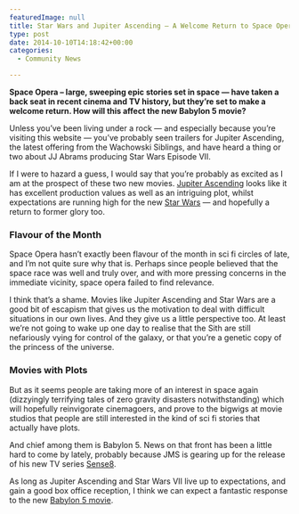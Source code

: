 ```yaml
---
featuredImage: null
title: Star Wars and Jupiter Ascending – A Welcome Return to Space Opera
type: post
date: 2014-10-10T14:18:42+00:00
categories:
  - Community News

---
```

**Space Opera &#8211; large, sweeping epic stories set in space — have taken a back seat in recent cinema and TV history, but they&#8217;re set to make a welcome return. How will this affect the new Babylon 5 movie?**

Unless you&#8217;ve been living under a rock — and especially because you&#8217;re visiting this website — you&#8217;ve probably seen trailers for Jupiter Ascending, the latest offering from the Wachowski Siblings, and have heard a thing or two about JJ Abrams producing Star Wars Episode VII.

If I were to hazard a guess, I would say that you&#8217;re probably as excited as I am at the prospect of these two new movies. [Jupiter Ascending][1] looks like it has excellent production values as well as an intriguing plot, whilst expectations are running high for the new [Star Wars][2] — and hopefully a return to former glory too.

### Flavour of the Month

Space Opera hasn&#8217;t exactly been flavour of the month in sci fi circles of late, and I&#8217;m not quite sure why that is. Perhaps since people believed that the space race was well and truly over, and with more pressing concerns in the immediate vicinity, space opera failed to find relevance.

I think that&#8217;s a shame. Movies like Jupiter Ascending and Star Wars are a good bit of escapism that gives us the motivation to deal with difficult situations in our own lives. And they give us a little perspective too. At least we&#8217;re not going to wake up one day to realise that the Sith are still nefariously vying for control of the galaxy, or that you&#8217;re a genetic copy of the princess of the universe.

### Movies with Plots

But as it seems people are taking more of an interest in space again (dizzyingly terrifying tales of zero gravity disasters notwithstanding) which will hopefully reinvigorate cinemagoers, and prove to the bigwigs at movie studios that people are still interested in the kind of sci fi stories that actually have plots.

And chief among them is Babylon 5. News on that front has been a little hard to come by lately, probably because JMS is gearing up for the release of his new TV series [Sense8][3].

As long as Jupiter Ascending and Star Wars VII live up to expectations, and gain a good box office reception, I think we can expect a fantastic response to the new [Babylon 5 movie][4].

 [1]: http://www.jupiterascending.com
 [2]: http://www.starwars.com/news/category/star-wars-episode-vii
 [3]: http://www.imdb.com/title/tt2431438/
 [4]: http://freeb5:8888/category/movie/
